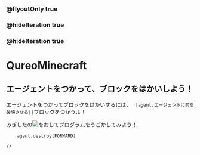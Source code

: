 ### @flyoutOnly true
### @hideIteration true
### @hideIteration true
# QureoMinecraft

## エージェントをつかって、ブロックをはかいしよう！

エージェントをつかってブロックをはかいするには、
``||agent.エージェントに前を破壊させる||``ブロックをつかうよ！

みぎしたの![](https://raw.githubusercontent.com/camp-minecraft/TechkidsCampTutorial/master/images/playbutton.png)をおしてプログラムをうごかしてみよう！

```ghost
    agent.destroy(FORWARD)
```

```template
//
```